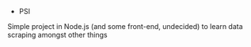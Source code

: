 - PSI

Simple project in Node.js (and some front-end, undecided) to learn data scraping amongst other things